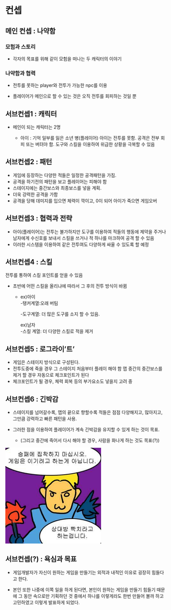 # 컨셉

## 메인 컨셉 : 나약함
### 모험과 스토리  
    
- 각자의 목표를 위해  같이 모험을 떠나는 두 캐릭터의 이야기 

### 나약함과 협력   
  
- 전투를 못하는 player와 전투가 가능한 npc를 이용
    
- 플레이어가 메인으로 할 수 있는 것은 오직 전투를 회피하는 것일  뿐 




## 서브컨셉1 : 캐릭터

- 메인이 되는 캐릭터는 2명

  - 아이 :  기억 일부를 잃은 소년 병(플레이어)
    		아이는 전투를 못함. 공격은 전부 회피 또는 버텨야 함.
		도구와 스킬을 이용하여 위급한 상황을 극복할 수 있음

## 서브컨셉2 : 패턴

- 게임에 등장하는 다양한 적들은 일정한 공격패턴을 가짐.
- 공격을 하기전의 패턴을 보고 플레이어는 피해야 함
- 스테이지에는 중간보스와 최종보스를 넣을 계획. 
- 더욱 강력한 공격을 가함
- 공격을 당해 데미지를 입으면 체력이 깍이고,  0이 되어 아이가 죽으면 게임오버

## 서브컨셉3 : 협력과 전략 

- 아이(플레이어)는 전투는 불가하지만 도구를 이용하여 적들의 행동에 제약을 주거나 남자에게 수신호를 보내서 스킬을 쓰거나 적 하나를 마크하여 공격 할 수 있음
- 이러한 시스템을 이용하여 같은 전투여도 다양하게 싸울 수 있도록 할 예정

## 서브컨셉4 : 스킬


전투를 통하여 스킬 포인트를 얻을 수 있음

- 초반에 어떤 스킬을 올리냐에 따라서 그 후의 전투 방식이 바뀜
    -  ex)아이  
		-탱커계열:오래 버팀

		-도구계열: 더 많은 도구를 소지 할 수 있음.
	   
	   ex)남자   
	    -스킬 계열: 더 다양한 스킬로 적을 제거

## 서브컨셉5 : 로그라이’트’

- 게임은 스테이지 방식으로 구성된다.
- 전투도중에 죽을 경우 그 스테이지 처음부터 플레이 해야 함
맵 중간의 중간보스를 제거 할 경우 자동으로 체크포인트가 된다
- 체크포인트가 될 경우, 체력 회복 등의 부가요소도 넣을지 고려 중

## 서브컨셉6 : 긴박감

- 스테이지를 넘어갈수록, 맵의 끝으로 향할수록 적들은 점점 다양해지고, 많아지고, 그만큼 강력하고 빠른 패턴을 사용.
	
- 그러한 점을 이용하여 플레이어가 계속 긴박감을 유지할 수 있게 하는 것이 목표.
	
	- (그리고 중간에 죽어서 다시 해야 할 경우, 사람을 화나게 하는 것도 목표(?))
<img src='./img/i11376664906.jpg'>

## 서브컨셉(?) : 욕심과 목표

- 게임개발자가 자신이 원하는 게임을 만들기는 외적과 내적인 이유로 굉장히 힘들다고 한다.

- 본인 또한 나중에 이쪽 일을 하게 된다면, 본인이 원하는 게임을 만들기 힘들기 때문에 그 동안 속으로만 기획하던 것 중에서 하나를 이렇게라도 한번 만들어 볼까 하고 고민하였고 이렇게 발표하게 되었다.



